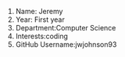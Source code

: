 1. Name: Jeremy
2. Year: First year
3. Department:Computer Science
4. Interests:coding
5. GitHub Username:jwjohnson93
